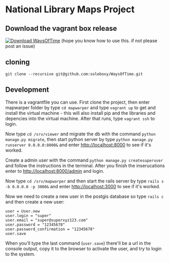 # National Library Maps Project


## Download the vagrant box release
[![Download WaysOfTime](https://a.fsdn.com/con/app/sf-download-button)](https://sourceforge.net/projects/waysoftime/files/WaysOfTime/WaysOfTime_v1.0.box/download)
(hope you know how to use this. if not please post an issue)

## cloning
    git clone --recursive git@github.com:soleboxy/WaysOfTime.git 
## Development

There is a vagrantfile you can use.
First clone the project, then enter mapwarper folder by type `cd mapwarper` and type `vagrant up` to get and install the virtual machine - this will also install pip and the libraries and depencies into the virtual machine.
After that runs, type `vagrant ssh` to login.

Now type `cd /srv/viewer` and migrate the db with the command `python manage.py migrate`, then start python server by type `python manage.py runserver 0.0.0.0:8000&` and enter [http://localhost:8000](http://localhost:8000) to see if it's worked.

Create a admin user with the command `python manage.py createsuperuser` and follow the instructions in the terminal. After you finish the inserucations enter to [http://localhost:8000/admin](http://localhost:8000/admin) and login.

Now type `cd /srv/mapwarper` and then start the rails server by type `rails s -b 0.0.0.0 -p 3000&` and enter [http://localhost:3000](http://localhost:3000) to see if it's worked.

Now we need to create a new user in the postgis database so type `rails c` and then create a new user:
```
user = User.new
user.login = "super"
user.email = "super@superxyz123.com"
user.password = "12345678"
user.password_confirmation = "12345678"
user.save

```
When you'll type the last command (`user.save`) there'll be a url in the console output, copy it to the browser to activate the user, and try to login to the system.

